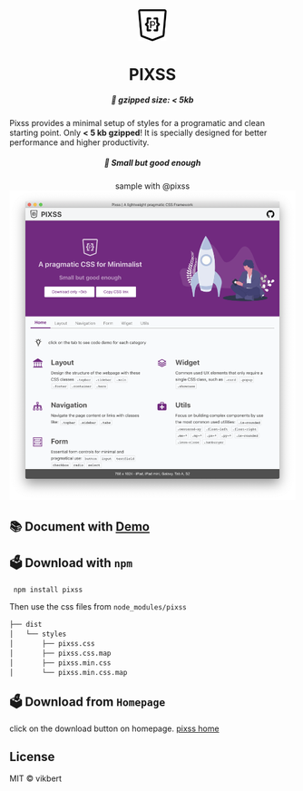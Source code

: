 
<div style="text-align: center">
  <img style="width: 50px;" src="app.png">
  <h1>PIXSS</h1>
  <h5> 🚀 gzipped size: < 5kb </h5>
</div>


Pixss provides a minimal setup of styles for a programatic and clean starting point. Only **< 5 kb gzipped**! It is specially designed for better performance and higher productivity. 

<div style="text-align: center">
  <h5>🎯 Small but good enough</h5>
  <span>sample with @pixss</span>
</div>

<div style="text-align: center">
  <img style="width: 800px;" src="sample.png">
</div>

## 📚 Document with [Demo](https://vikbert.github.io/pixss/)

## 🗳 Download with `npm`
```bash
 npm install pixss 
```

Then use the css files from `node_modules/pixss`
```bash
├── dist
│   └── styles
│       ├── pixss.css
│       ├── pixss.css.map
│       ├── pixss.min.css
│       └── pixss.min.css.map
```



## 🗳  Download from `Homepage`
click on the download button on homepage.
[pixss home]([https://link](https://vikbert.github.io/pixss/))

## License
MIT © vikbert


